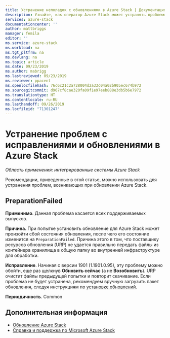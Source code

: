 ```yaml
---
title: Устранение неполадок с обновлениями в Azure Stack | Документация Майкрософт
description: Узнайте, как оператор Azure Stack может устранять проблемы с обновлением, чтобы как можно скорее вернуть Azure Stack в эксплуатацию.
services: azure-stack
documentationcenter: ''
author: mattbriggs
manager: femila
editor: ''
ms.service: azure-stack
ms.workload: na
ms.tgt_pltfrm: na
ms.devlang: na
ms.topic: article
ms.date: 09/23/2019
ms.author: mabrigg
ms.lastreviewed: 09/23/2019
ms.reviewer: ppacent
ms.openlocfilehash: 76c6c21c2a728004d2a33c04a02b905ec674b972
ms.sourcegitcommit: d967cf8cae320fa09f1e97eeb888e3db5b6e7972
ms.translationtype: HT
ms.contentlocale: ru-RU
ms.lasthandoff: 09/26/2019
ms.locfileid: "71301247"
---
```

# <a name="troubleshooting-patch-and-update-issues-for-azure-stack"></a>Устранение проблем с исправлениями и обновлениями в Azure Stack

*Область применения: интегрированные системы Azure Stack*

Рекомендации, приведенные в этой статье, можно использовать для устранения проблем, возникающих при обновлении Azure Stack.

## <a name="preparationfailed"></a>PreparationFailed

**Применимо**. Данная проблема касается всех поддерживаемых выпусков.

**Причина.** При попытке установить обновление для Azure Stack может произойти сбой состояния обновления, после чего его состояние изменится на `PreparationFailed`. Причина этого в том, что поставщику ресурсов обновления (URP) не удается правильно передать файлы из контейнера хранилища в общую папку во внутренней инфраструктуре для обработки.

**Исправление**. Начиная с версии 1901 (1.1901.0.95), эту проблему можно обойти, еще раз щелкнув **Обновить сейчас** (а не **Возобновить**). URP очистит файлы предыдущей попытки и повторит скачивание. Если проблема не будет устранена, рекомендуем вручную загрузить пакет обновления, следуя инструкциям по [установке обновлений](azure-stack-apply-updates.md?#install-updates-and-monitor-progress).

**Периодичность**. Common

## <a name="next-steps"></a>Дополнительная информация

- [Обновление Azure Stack](azure-stack-updates.md)  
- [Справка и поддержка по Microsoft Azure Stack](azure-stack-help-and-support-overview.md)
